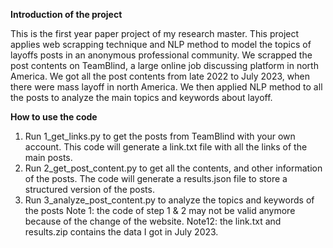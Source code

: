 **Introduction of the project**

This is the first year paper project of my research master. This project applies web scrapping technique and NLP method to model the topics of layoffs posts in an anonymous professional community.
We scrapped the post contents on TeamBlind, a large online job discussing platform in north America. We got all the post contents from late 2022 to July 2023, when there were mass layoff in north America. We then applied NLP method to all the posts to analyze the main topics and keywords about layoff.

**How to use the code**
1. Run 1_get_links.py to get the posts from TeamBlind with your own account. This code will generate a link.txt file with all the links of the main posts.
2. Run 2_get_post_content.py to get all the contents, and other information of the posts. The code will generate a results.json file to store a structured version of the posts.
3. Run 3_analyze_post_content.py to analyze the topics and keywords of the posts
Note 1: the code of step 1 & 2 may not be valid anymore because of the change of the website.
Note12: the link.txt and results.zip contains the data I got in July 2023.
